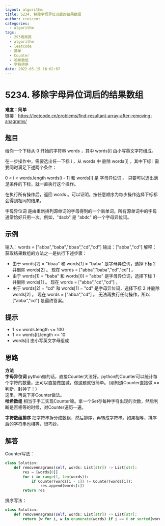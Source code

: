 ```yaml
---
layout: algorithm
title: 5234. 移除字母异位词后的结果数组
author: crescent
categories:
  - algorithm
tags:
  - 293场周赛
  - algorithm
  - leetcode
  - 简单
  - Counter
  - 哈希数组
  - 字符排序
date: 2022-05-15 16:02:07
---
```

# 5234. 移除字母异位词后的结果数组
**难度：简单**  
链接：https://leetcode.cn/problems/find-resultant-array-after-removing-anagrams/
## 题目
给你一个下标从 0 开始的字符串 words ，其中 words[i] 由小写英文字符组成。

在一步操作中，需要选出任一下标 i ，从 words 中 删除 words[i] 。其中下标 i 需要同时满足下述两个条件：

0 < i < words.length
words[i - 1] 和 words[i] 是 字母异位词 。
只要可以选出满足条件的下标，就一直执行这个操作。

在执行所有操作后，返回 words 。可以证明，按任意顺序为每步操作选择下标都会得到相同的结果。

字母异位词 是由重新排列源单词的字母得到的一个新单词，所有源单词中的字母通常恰好只用一次。例如，"dacb" 是 "abdc" 的一个字母异位词。


## 示例
输入：words = ["abba","baba","bbaa","cd","cd"]
输出：["abba","cd"]
解释：
获取结果数组的方法之一是执行下述步骤：
- 由于 words[2] = "bbaa" 和 words[1] = "baba" 是字母异位词，选择下标 2 并删除 words[2] 。
  现在 words = ["abba","baba","cd","cd"] 。
- 由于 words[1] = "baba" 和 words[0] = "abba" 是字母异位词，选择下标 1 并删除 words[1] 。
  现在 words = ["abba","cd","cd"] 。
- 由于 words[2] = "cd" 和 words[1] = "cd" 是字母异位词，选择下标 2 并删除 words[2] 。
  现在 words = ["abba","cd"] 。
无法再执行任何操作，所以 ["abba","cd"] 是最终答案。


## 提示
+ 1 <= words.length <= 100
+ 1 <= words[i].length <= 10
+ words[i] 由小写英文字母组成

## 思路
**方法**  
**字母异位词** python做的话，直接Counter大法好。python的Counter可以统计每个字符的数量，还可以直接做加减，做这题就很简单。（刚知道Counter直接做 == 判断，封神了！）  
这里，再说下非Counter做法。  
**哈希数组** 相当于手工实现Counter嘛。拿一个Set存每种字符出现的次数，然后判断是否相等的时候，对Counter遍历一遍。

**字符数组排序** 把字符串拆分成数组，然后排序，再转成字符串。如果相等，排序后的字符串也相等，很巧妙。

## 解答

Counter写法：
``` python
class Solution:
    def removeAnagrams(self, words: List[str]) -> List[str]:
        res = [words[0]]
        for i in range(1, len(words)):
            if Counter(words[i - 1]) != Counter(words[i]):
                res.append(words[i])
        return res
```

排序写法：
``` python
class Solution:
    def removeAnagrams(self, words: List[str]) -> List[str]:
        return [w for i, w in enumerate(words) if i == 0 or sorted(words[i - 1]) != sorted(words[i])]
```